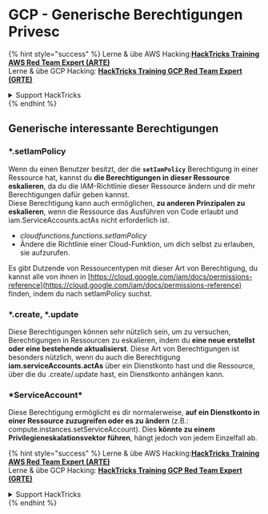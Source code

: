# GCP - Generische Berechtigungen Privesc

{% hint style="success" %}
Lerne & übe AWS Hacking:<img src="../../../.gitbook/assets/image (1) (1) (1) (1).png" alt="" data-size="line">[**HackTricks Training AWS Red Team Expert (ARTE)**](https://training.hacktricks.xyz/courses/arte)<img src="../../../.gitbook/assets/image (1) (1) (1) (1).png" alt="" data-size="line">\
Lerne & übe GCP Hacking: <img src="../../../.gitbook/assets/image (2) (1).png" alt="" data-size="line">[**HackTricks Training GCP Red Team Expert (GRTE)**<img src="../../../.gitbook/assets/image (2) (1).png" alt="" data-size="line">](https://training.hacktricks.xyz/courses/grte)

<details>

<summary>Support HackTricks</summary>

* Überprüfe die [**Abonnementpläne**](https://github.com/sponsors/carlospolop)!
* **Tritt der** 💬 [**Discord-Gruppe**](https://discord.gg/hRep4RUj7f) oder der [**Telegram-Gruppe**](https://t.me/peass) bei oder **folge** uns auf **Twitter** 🐦 [**@hacktricks\_live**](https://twitter.com/hacktricks_live)**.**
* **Teile Hacking-Tricks, indem du PRs zu den** [**HackTricks**](https://github.com/carlospolop/hacktricks) und [**HackTricks Cloud**](https://github.com/carlospolop/hacktricks-cloud) GitHub-Repos einreichst.

</details>
{% endhint %}

## Generische interessante Berechtigungen

### \*.setIamPolicy

Wenn du einen Benutzer besitzt, der die **`setIamPolicy`** Berechtigung in einer Ressource hat, kannst du **die Berechtigungen in dieser Ressource eskalieren**, da du die IAM-Richtlinie dieser Ressource ändern und dir mehr Berechtigungen dafür geben kannst.\
Diese Berechtigung kann auch ermöglichen, **zu anderen Prinzipalen zu eskalieren**, wenn die Ressource das Ausführen von Code erlaubt und iam.ServiceAccounts.actAs nicht erforderlich ist.

* _cloudfunctions.functions.setIamPolicy_
* Ändere die Richtlinie einer Cloud-Funktion, um dich selbst zu erlauben, sie aufzurufen.

Es gibt Dutzende von Ressourcentypen mit dieser Art von Berechtigung, du kannst alle von ihnen in [https://cloud.google.com/iam/docs/permissions-reference](https://cloud.google.com/iam/docs/permissions-reference) finden, indem du nach setIamPolicy suchst.

### \*.create, \*.update

Diese Berechtigungen können sehr nützlich sein, um zu versuchen, Berechtigungen in Ressourcen zu eskalieren, indem du **eine neue erstellst oder eine bestehende aktualisierst**. Diese Art von Berechtigungen ist besonders nützlich, wenn du auch die Berechtigung **iam.serviceAccounts.actAs** über ein Dienstkonto hast und die Ressource, über die du .create/.update hast, ein Dienstkonto anhängen kann.

### \*ServiceAccount\*

Diese Berechtigung ermöglicht es dir normalerweise, **auf ein Dienstkonto in einer Ressource zuzugreifen oder es zu ändern** (z.B.: compute.instances.setServiceAccount). Dies **könnte zu einem Privilegieneskalationsvektor führen**, hängt jedoch von jedem Einzelfall ab.

{% hint style="success" %}
Lerne & übe AWS Hacking:<img src="../../../.gitbook/assets/image (1) (1) (1) (1).png" alt="" data-size="line">[**HackTricks Training AWS Red Team Expert (ARTE)**](https://training.hacktricks.xyz/courses/arte)<img src="../../../.gitbook/assets/image (1) (1) (1) (1).png" alt="" data-size="line">\
Lerne & übe GCP Hacking: <img src="../../../.gitbook/assets/image (2) (1).png" alt="" data-size="line">[**HackTricks Training GCP Red Team Expert (GRTE)**<img src="../../../.gitbook/assets/image (2) (1).png" alt="" data-size="line">](https://training.hacktricks.xyz/courses/grte)

<details>

<summary>Support HackTricks</summary>

* Überprüfe die [**Abonnementpläne**](https://github.com/sponsors/carlospolop)!
* **Tritt der** 💬 [**Discord-Gruppe**](https://discord.gg/hRep4RUj7f) oder der [**Telegram-Gruppe**](https://t.me/peass) bei oder **folge** uns auf **Twitter** 🐦 [**@hacktricks\_live**](https://twitter.com/hacktricks_live)**.**
* **Teile Hacking-Tricks, indem du PRs zu den** [**HackTricks**](https://github.com/carlospolop/hacktricks) und [**HackTricks Cloud**](https://github.com/carlospolop/hacktricks-cloud) GitHub-Repos einreichst.

</details>
{% endhint %}
